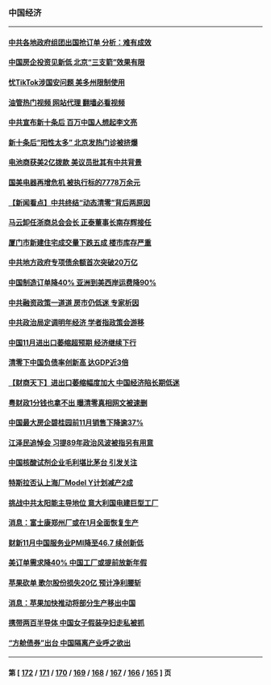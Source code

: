 ### 中国经济
---
#### [中共各地政府组团出国抢订单 分析：难有成效](../../pages/ncid283/n13881064.md?12092045) 
#### [中国房企投资见新低 北京“三支箭”效果有限](../../pages/ncid283/n13881090.md?12092045) 
#### [忧TikTok涉国安问题 美多州限制使用](../../pages/ncid283/n13881026.md?12092045) 
#### [油管热门视频 网站代理 翻墙必看视频](http://138.2.39.72:81/youtube.html?epic-marker?12092045)
#### [中共宣布新十条后 百万中国人想起李文亮](../../pages/ncid283/n13881045.md?12092045) 
#### [新十条后“阳性太多” 北京发热门诊被挤爆](../../pages/ncid283/n13880979.md?12092045) 
#### [电池商获美2亿拨款 美议员批其有中共背景](../../pages/ncid283/n13880881.md?12092045) 
#### [国美电器再增危机 被执行标的7778万余元](../../pages/ncid283/n13880811.md?12092045) 
#### [【新闻看点】中共终结“动态清零”背后两原因](../../pages/ncid283/n13880406.md?12092045) 
#### [马云卸任浙商总会会长 正泰董事长南存辉接任](../../pages/ncid283/n13880410.md?12092045) 
#### [厦门市新建住宅成交量下跌五成 楼市库存严重](../../pages/ncid283/n13880381.md?12092045) 
#### [中共地方政府专项债余额首次突破20万亿](../../pages/ncid283/n13880371.md?12092045) 
#### [中国制造订单降40% 亚洲到美西岸运费降90%](../../pages/ncid283/n13880336.md?12092045) 
#### [中共融资政策一道道 房市仍低迷 专家析因](../../pages/ncid283/n13880287.md?12092045) 
#### [中共政治局定调明年经济 学者指政策会游移](../../pages/ncid283/n13880122.md?12092045) 
#### [中国11月进出口萎缩超预期 经济继续下行](../../pages/ncid283/n13880013.md?12092045) 
#### [清零下中国负债率创新高 达GDP近3倍](../../pages/ncid283/n13879828.md?12092045) 
#### [【财商天下】进出口萎缩幅度加大 中国经济陷长期低迷](../../pages/ncid283/n13879893.md?12092045) 
#### [粤财政1分钱也拿不出 曝清零真相网文被速删](../../pages/ncid283/n13879686.md?12092045) 
#### [中国最大房企碧桂园前11月销售下降逾37%](../../pages/ncid283/n13879696.md?12092045) 
#### [江泽民追悼会 习提89年政治风波被指另有用意](../../pages/ncid283/n13879438.md?12092045) 
#### [中国核酸试剂企业毛利堪比茅台 引发关注](../../pages/ncid283/n13879312.md?12092045) 
#### [特斯拉否认上海厂Model Y计划减产2成](../../pages/ncid283/n13879089.md?12092045) 
#### [挑战中共太阳能主导地位 意大利国电建巨型工厂](../../pages/ncid283/n13879055.md?12092045) 
#### [消息：富士康郑州厂或在1月全面恢复生产](../../pages/ncid283/n13878800.md?12092045) 
#### [财新11月中国服务业PMI降至46.7 续创新低](../../pages/ncid283/n13878711.md?12092045) 
#### [美订单需求降40% 中国工厂或提前放新年假](../../pages/ncid283/n13878498.md?12092045) 
#### [苹果砍单 歌尔股份损失20亿 预计净利腰斩](../../pages/ncid283/n13878113.md?12092045) 
#### [消息：苹果加快推动将部分生产移出中国](../../pages/ncid283/n13878030.md?12092045) 
#### [携带两百半导体 中国女子假装孕妇走私被抓](../../pages/ncid283/n13877878.md?12092045) 
#### [“方舱债券”出台 中国隔离产业呼之欲出](../../pages/ncid283/n13876933.md?12092045) 

---
#### 第 [ [172](./172.md?12092045) / [171](./171.md?12092045) / [170](./170.md?12092045) / [169](./169.md?12092045) / [168](./168.md?12092045) / [167](./167.md?12092045) / [166](./166.md?12092045) / [165](./165.md?12092045) ] 页
